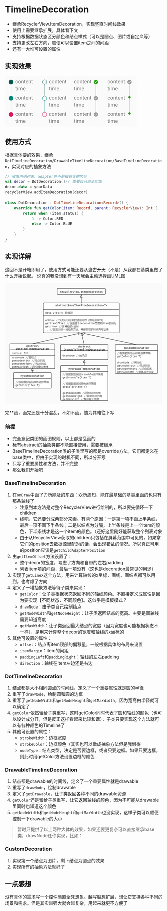 # TimelineDecoration

* 继承RecyclerView.ItemDecoration，实现竖直时间线效果
* 使用上需要继承扩展，具体看下文
* 支持根据数据状态区分颜色和结点样式（可以是圆点、图片或自定义等）
* 支持更改左右方向，顺便可以设置item之间的间距
* 还有一大堆可设置的属性

## 实现效果
![demo](demo.png)

## 使用方式
根据具体要的效果，继承`DotTimelineDecoration/DrawableTimelineDecoration/BaseTimelineDecoration`，实现对应的抽象方法
```kotlin
// 省略声明列表、adapter等不是很有关的内容
val decor = DotDecoration()// 需要自己继承实现
decor.data = yourData
recyclerView.addItemDecoration(decor)

class DotDecoration : DotTimelineDecoration<Record>() {
    override fun getColor(item: Record, parent: RecyclerView): Int {
        return when (item.status) {
            1 -> Color.RED
            else -> Color.BLUE
        }
    }
}
```

## 实现详解
这回不是开箱即用了，使用方式可能还要从~~盘古开天~~（不是）从我都在基类里做了什么开始说起。
说真的我没想到有一天我会主动选择画UML图

![UML类图](uml.jpg)

完**蛋，画完还是十分混乱，不如不画。勉为其难往下写

### 前提
* 完全忘记类图的画图规则，以上都是乱画的
* 标有abstract的抽象类都不能直接使用，需要被继承
* BaseTimelineDecoration类的子类里写的都是override方法，它们都定义在base类中，但由于实现的时机不同，所以分开写
* 只写了重要属性和方法，并不完整
* 那么我们开始吧

### BaseTimelineDecoration
1. 在`onDraw`中画了力所能及的东西：众所周知，能在最基础的基类里画的也只有那条轴线了
    * 注意到本方法是对整个RecyclerView进行绘制的，所以要先循环一下children
    * 线吧，它还要分成两部分来画。有两个原因：一是第一项不画上半条线，最后一项不画下半条线；二是以结点为分隔，上半条线是上一个item的颜色，下半条线才是这一个item的颜色。（还好这里刚好能获取整个列表对象
    * 由于从RecyclerView获取的children只包括在屏幕范围中可见的，如果拿它们的position去数据源里配对的话，会出现错乱的情况。所以真正可用的position应该是`getChildAdapterPosition`
2. 由`getItemOffset`方法设置了：
    * 整个decor的宽度，考虑了方向和自带的左右padding
    * 列表item项的间距，最后一项没有（这也是decoration最常见的用途）
3. 实现了`getLineX`这个方法，用来计算轴线的x坐标，画线、画结点都可以用到。也考虑了方向
4. 定义了一堆抽象方法等待子类来实现：
    * `getColor`：让子类根据状态返回不同的轴线颜色。不直接定义成属性是因为要实现【不同状态，不同颜色】。这似乎是模板模式？
    * `drawNode`：由子类自己绘制结点
    * `getNodeWidth`和`getNodeHeight`：让子类返回结点的宽高。主要是画轴线需要知道高度
    * `getMaxWidth`：让子类返回最大结点的宽度（因为宽度也可能根据状态不一样），是用来计算整个decor的宽度和轴线的x坐标的
5. 其他可设置的属性：
    * `offset`：结点离item顶部的偏移量，一般根据具体的布局来设置
    * `itemMargin`：item的间距
    * `paddingLeft`和`paddingRight`：轴线的左右padding
    * `direction`：轴线在item左边还是右边

### DotTimelineDecoration
1. 结点都是大小相同圆点的时间线，定义了一个重要属性就是圆的半径
2. 重写了`drawNode`，绘制圆和圆的边框
3. 重写了`getNodeWidth`和`getNodeHeight`和`getMaxWidth`，因为宽高由半径就可以确定了
4. `getColor`依然留给子类重写，这时getColor同时代表了圆和轴线的颜色（也可以设计成分开，但是反正这样看起来比较和谐），子类只要实现这个方法就可以有各种颜色的Timeline了
5. 其他可设置的属性：
    * `strokeWidth`：边框宽度
    * `strokeColor`：边框颜色（其实也可以做成抽象方法但是我懒得
    * `nodeType`：结点类型，决定是否要边框，或者只要边框。如果只要边框，则此时用getColor方法设置边框的颜色

### DrawableTimelineDecoration
1. 结点都是drawable的时间线，定义了一个重要属性就是drawable
2. 重写了`drawNode`，绘制drawable
3. 定义了`getDrawable`，让子类返回各种不同的drawable资源
4. `getColor`还是留给子类重写，让它返回轴线的颜色，因为不可能从drawable里同时也知道这个颜色
5. `getNodeWidth`和`getNodeHeight`和`getMaxWidth`也没实现，这样子类可以顺便控制一下drawable的大小

> 暂时只提供了以上两种大体的效果，如果还要更复杂可以直接继承base类，drawNode任你实现，比如：
### CustomDecoration
1. 实现第一个结点为图片，剩下结点为圆点的效果
2. 实现所有的抽象方法就好了

## 一点感想
没有具体的需求写一个控件简直全凭想象。越写越想扩展，想让它支持各种不同的场景和需求。但是其实越强大就会越复杂，用起来就更不方便了